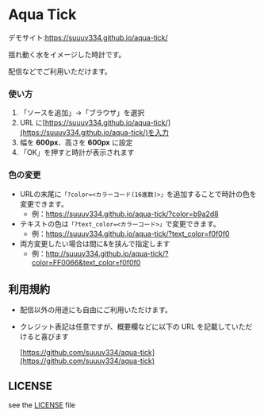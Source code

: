 # Aqua Tick

デモサイト:https://suuuv334.github.io/aqua-tick/

揺れ動く水をイメージした時計です。

配信などでご利用いただけます。

### 使い方

1. 「ソースを追加」→「ブラウザ」を選択
2. URL に[https://suuuv334.github.io/aqua-tick/](https://suuuv334.github.io/aqua-tick/)を入力
3. 幅を **600px**、高さを **600px** に設定
4. 「OK」を押すと時計が表示されます

### 色の変更

- URLの末尾に`「?color=<カラーコード(16進数)>」`を追加することで時計の色を変更できます。
  - 例：https://suuuv334.github.io/aqua-tick/?color=b9a2d8
- テキストの色は`「?text_color=<カラーコード>」`で変更できます。
  - 例：https://suuuv334.github.io/aqua-tick/?text_color=f0f0f0
- 両方変更したい場合は間に&を挟んで指定します
  - 例：http://suuuv334.github.io/aqua-tick/?color=FF0066&text_color=f0f0f0

## 利用規約

- 配信以外の用途にも自由にご利用いただけます。
- クレジット表記は任意ですが、概要欄などに以下の URL を記載していただけると喜びます

  [https://github.com/suuuv334/aqua-tick](https://github.com/suuuv334/aqua-tick)

## LICENSE

see the [LICENSE](LICENSE) file

